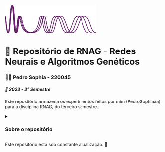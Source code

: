 ![logo](https://github.com/PedroSophiaaa/NeuralNetwork/blob/main/logo.png)
# 🧬 Repositório de RNAG - Redes Neurais e Algoritmos Genéticos
### 👨‍🎓 Pedro Sophia - 220045
##### 📅 2023 - 3° Semestre
Este repositório armazena os experimentos feitos por mim (PedroSophiaaa) para a disciplina RNAG, do terceiro semestre.

<details><summary><h3>Sobre o repositório</h3></summary>
  
  <br>
  
  As pastas e arquivos do repositório estão organizadas de maneira a separar as diferentes abordagens para soluções de problemas com aprendizado de máquina, cada uma possuindo um README próprio:
  
  - `AlgoritmosGenéticos` - Essa pasta contém os experimentos que utilizam <b>algoritmos genéticos</b> como estratégia de solução, além de um arquivo com as funções, constantes e classes utilizadas;  
  ⚠️ (por agora - em sincronia com o curso - esta é a única pasta que está sendo utilizada!)
  - `RedesNeurais` - Essa pasta contém os experimentos que utilizam <b>redes neurais</b> como estratégia de solução, além de um arquivo com as funções, constantes e classes utilizadas;
  - `experimento_template.ipynb` - Arquivo `.ipynb` template utilizado para desenvolvimento de experimentos extras.
  
</details>

Este repositório está sob constante atualização. 🔄
